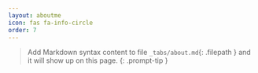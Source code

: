 ```yaml
---
layout: aboutme
icon: fas fa-info-circle
order: 7
---
```


> Add Markdown syntax content to file `_tabs/about.md`{: .filepath } and it will show up on this page.
{: .prompt-tip }
